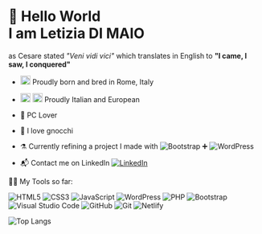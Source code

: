 # 👋 Hello World<br>I am Letizia DI MAIO
as Cesare stated *"Veni vidi vici"* which translates in English to **"I came, I saw, I conquered"**
- <img src="https://hatscripts.github.io/circle-flags/flags/it.svg" width="20px" height="18px" alt="Italian flag" /> Proudly born and bred in Rome, Italy
- <img src="https://hatscripts.github.io/circle-flags/flags/it.svg" width="20px" height="18px" alt="Italian flag" /> <img src="https://images.emojiterra.com/google/noto-emoji/unicode-15.1/color/svg/1f1ea-1f1fa.svg" width="20px" height="18px" alt="European flag" /> Proudly Italian and European
- 💜 PC Lover
- 🍝 I love gnocchi
- ⚗️ Currently refining a project I made with ![Bootstrap](https://img.shields.io/badge/Bootstrap-563D7C?style=for-the-badge&logo=bootstrap&logoColor=white) ➕ ![WordPress](https://img.shields.io/badge/WordPress-%23117AC9.svg?style=for-the-badge&logo=WordPress&logoColor=white)


- 📬 Contact me on LinkedIn [![LinkedIn](https://img.shields.io/badge/linkedin-%230077B5.svg?style=for-the-badge&logo=linkedin&logoColor=white)](https://www.linkedin.com/in/letizia-di-maio/) <br>

🦸‍♀️ My Tools so far: <br>

![HTML5](https://img.shields.io/badge/html5-%23E34F26.svg?style=for-the-badge&logo=html5&logoColor=white)
![CSS3](https://img.shields.io/badge/css3-%231572B6.svg?style=for-the-badge&logo=css3&logoColor=white)
![JavaScript](https://img.shields.io/badge/javascript-%23323330.svg?style=for-the-badge&logo=javascript&logoColor=%23F7DF1E)
![WordPress](https://img.shields.io/badge/WordPress-%23117AC9.svg?style=for-the-badge&logo=WordPress&logoColor=white)
![PHP](https://img.shields.io/badge/php-%23777BB4.svg?style=for-the-badge&logo=php&logoColor=white)
![Bootstrap](https://img.shields.io/badge/Bootstrap-563D7C?style=for-the-badge&logo=bootstrap&logoColor=white)
![Visual Studio Code](https://img.shields.io/badge/Visual%20Studio%20Code-0078d7.svg?style=for-the-badge&logo=visual-studio-code&logoColor=white)
![GitHub](https://img.shields.io/badge/github-%23121011.svg?style=for-the-badge&logo=github&logoColor=white)
![Git](https://img.shields.io/badge/git-%23F05033.svg?style=for-the-badge&logo=git&logoColor=white)
![Netlify](https://img.shields.io/badge/netlify-%23000000.svg?style=for-the-badge&logo=netlify&logoColor=#00C7B7)

![Top Langs](https://github-readme-stats.vercel.app/api/top-langs/?username=leta91&layout=pie)

      
<!---
leta91/leta91 is a ✨ special ✨ repository because its `README.md` (this file) appears on your GitHub profile.
You can click the Preview link to take a look at your changes.
--->
